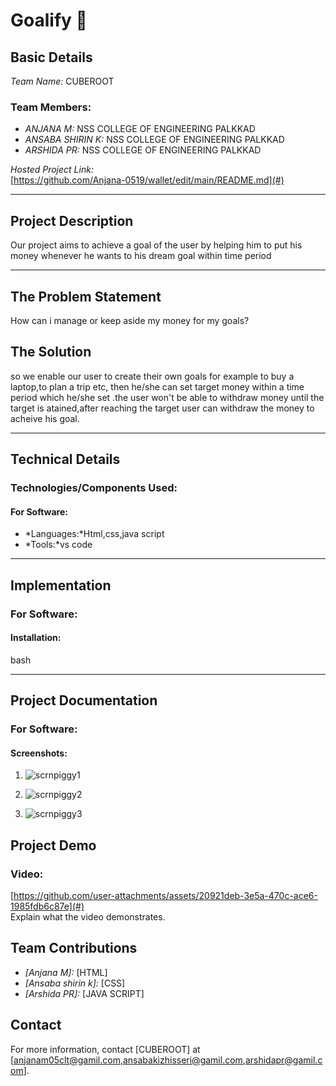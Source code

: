 # Goalify 🎯

## Basic Details
*Team Name:* CUBEROOT 

### Team Members:
- *ANJANA M:* NSS COLLEGE OF ENGINEERING PALKKAD  
- *ANSABA SHIRIN K:* NSS COLLEGE OF ENGINEERING PALKKAD 
- *ARSHIDA PR:* NSS COLLEGE OF ENGINEERING PALKKAD  

*Hosted Project Link:*  
[https://github.com/Anjana-0519/wallet/edit/main/README.md](#)

---

## Project Description
Our project aims to achieve a goal of the user by helping him to put his money whenever he wants to his dream goal within time period 



---

## The Problem Statement
How can i manage or keep aside my money for my goals?

## The Solution
so we enable our user to create their own goals for example to buy a laptop,to plan a trip etc, then he/she can set target money within a 
time period which he/she set .the user won't be able to withdraw money until the target is atained,after reaching the target user can withdraw 
the money to acheive his goal.

---

## Technical Details
### Technologies/Components Used:
#### For Software:
- *Languages:*Html,css,java script
- *Tools:*vs code

---

## Implementation
### For Software:
#### Installation:
bash

---

## Project Documentation
### For Software:
#### Screenshots:
1. ![scrnpiggy1](https://github.com/user-attachments/assets/7d96ffc7-7980-4e8f-9c6a-5fc9d6376988)


2. ![scrnpiggy2](https://github.com/user-attachments/assets/01ced33e-814f-4d4e-88b6-1fb502c43fae)

3. ![scrnpiggy3](https://github.com/user-attachments/assets/a1305dcf-c0b5-4f9b-b301-a31068dd49c4)



## Project Demo
### Video:
[https://github.com/user-attachments/assets/20921deb-3e5a-470c-ace6-1985fdb6c87e](#)  
Explain what the video demonstrates.



## Team Contributions
- *[Anjana M]:* [HTML]
- *[Ansaba shirin k]:* [CSS]
- *[Arshida PR]:* [JAVA SCRIPT]


## Contact
For more information, contact [CUBEROOT] at [anjanam05clt@gamil.com,ansabakizhisseri@gamil.com,arshidapr@gamil.com].
